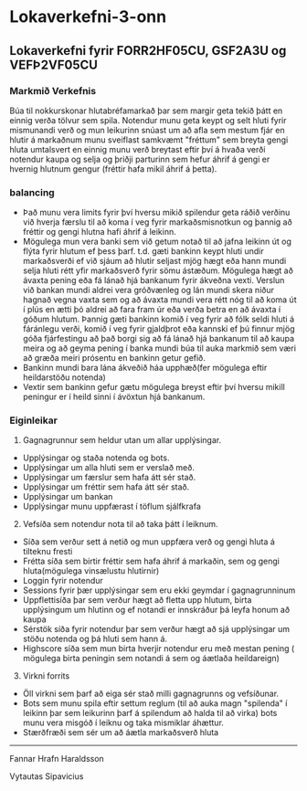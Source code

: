 # Lokaverkefni-3-onn
## Lokaverkefni fyrir FORR2HF05CU, GSF2A3U og VEFÞ2VF05CU
### Markmið Verkefnis
Búa til nokkurskonar hlutabréfamarkað þar sem margir geta tekið þátt en einnig verða tölvur sem spila. Notendur munu geta keypt og selt
hluti fyrir mismunandi verð og mun leikurinn snúast um að afla sem mestum fjár en hlutir á markaðnum munu sveiflast samkvæmt "fréttum"
sem breyta gengi hluta umtalsvert en einnig munu verð breytast eftir því á hvaða verði notendur kaupa og selja og þriðji parturinn sem 
hefur áhrif á gengi er hvernig hlutnum gengur (fréttir hafa mikil áhrif á þetta).
### balancing
* Það munu vera limits fyrir því hversu mikið spilendur geta ráðið verðinu við hverja færslu til að koma í
veg fyrir markaðsmisnotkun og þannig að fréttir og gengi hlutna hafi áhrif á leikinn.
* Mögulega mun vera banki sem við getum notað til að jafna leikinn út og flýta fyrir hlutum ef þess þarf. t.d. gæti bankinn keypt hluti undir
markaðsverði ef við sjáum að hlutir seljast mjög hægt eða hann mundi selja hluti rétt yfir markaðsverð fyrir sömu ástæðum. Mögulega hægt að
ávaxta pening eða fá lánað hjá bankanum fyrir ákveðna vexti. Verslun við bankan mundi aldrei vera gróðvænleg og lán mundi skera niður 
hagnað vegna vaxta sem og að ávaxta mundi vera rétt nóg til að koma út í plús en ætti þó aldrei að fara fram úr eða verða betra en að
ávaxta í góðum hlutum. Þannig gæti bankinn komið í veg fyrir að fólk seldi hluti á fáránlegu verði, komið í veg fyrir gjaldþrot eða kannski
ef þú finnur mjög góða fjárfestingu að það borgi sig að fá lánað hjá bankanum til að kaupa meira og að geyma pening í banka mundi búa til
auka markmið sem væri að græða meiri prósentu en bankinn getur gefið.
* Bankinn mundi bara lána ákveðið háa upphæð(fer mögulega eftir heildarstöðu notenda)
* Vextir sem bankinn gefur gætu mögulega breyst eftir því hversu mikill peningur er í heild sinni í ávöxtun hjá bankanum.
### Eiginleikar
1. Gagnagrunnur sem heldur utan um allar upplýsingar.
* Upplýsingar og staða notenda og bots.
* Upplýsingar um alla hluti sem er verslað með.
* Upplýsingar um færslur sem hafa átt sér stað.
* Upplýsingar um fréttir sem hafa átt sér stað.
* Upplýsingar um bankan
* Upplýsingar munu uppfærast í töflum sjálfkrafa 
2. Vefsíða sem notendur nota til að taka þátt í leiknum.
* Síða sem verður sett á netið og mun uppfæra verð og gengi hluta á tilteknu fresti
* Frétta síða sem birtir fréttir sem hafa áhrif á markaðin, sem og gengi hluta(mögulega vinsælustu hlutirnir)
* Loggin fyrir notendur
* Sessions fyrir þær upplýsingar sem eru ekki geymdar í gagnagrunninum
* Uppflettisíða þar sem verður hægt að fletta upp hlutum, birta upplýsingum um hlutinn og ef notandi er innskráður þá leyfa honum 
að kaupa
* Sérstök síða fyrir notendur þar sem verður hægt að sjá upplýsingar um stöðu notenda og þá hluti sem hann á.
* Highscore síða sem mun birta hverjir notendur eru með mestan pening ( mögulega birta peningin sem notandi á sem og áætlaða heildareign)
3. Virkni forrits
* Öll virkni sem þarf að eiga sér stað milli gagnagrunns og vefsíðunar. 
* Bots sem munu spila eftir settum reglum (til að auka magn "spilenda" í leikinn þar sem leikurinn þarf á spilendum að halda til að virka)
bots munu vera misgóð í leiknu og taka mismiklar áhættur.
* Stærðfræði sem sér um að áætla markaðsverð hluta
---
 Fannar Hrafn Haraldsson
 
 Vytautas Sipavicius
